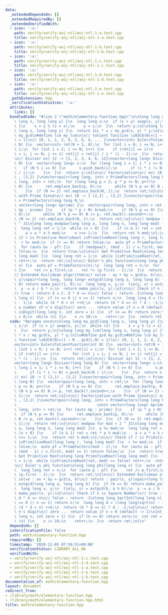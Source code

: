 ```yaml
---
data:
  _extendedDependsOn: []
  _extendedRequiredBy: []
  _extendedVerifiedWith:
  - icon: ':x:'
    path: verify/verify-aoj-ntl/aoj-ntl-1-a.test.cpp
    title: verify/verify-aoj-ntl/aoj-ntl-1-a.test.cpp
  - icon: ':x:'
    path: verify/verify-aoj-ntl/aoj-ntl-1-b.test.cpp
    title: verify/verify-aoj-ntl/aoj-ntl-1-b.test.cpp
  - icon: ':x:'
    path: verify/verify-aoj-ntl/aoj-ntl-1-c.test.cpp
    title: verify/verify-aoj-ntl/aoj-ntl-1-c.test.cpp
  - icon: ':x:'
    path: verify/verify-aoj-ntl/aoj-ntl-1-d.test.cpp
    title: verify/verify-aoj-ntl/aoj-ntl-1-d.test.cpp
  - icon: ':x:'
    path: verify/verify-aoj-ntl/aoj-ntl-1-e.test.cpp
    title: verify/verify-aoj-ntl/aoj-ntl-1-e.test.cpp
  _pathExtension: hpp
  _verificationStatusIcon: ':x:'
  attributes:
    links: []
  bundledCode: "#line 2 \"math/elementary-function.hpp\"\n\nlong long my_gcd(long\
    \ long x, long long y) {\n  long long z;\n  if (x > y) swap(x, y);\n  while (x)\
    \ {\n    x = y % (z = x);\n    y = z;\n  }\n  return y;\n}\nlong long my_lcm(long\
    \ long x, long long y) {\n  return 1LL * x / my_gcd(x, y) * y;\n}\n#define gcd\
    \ my_gcd\n#define lcm my_lcm\n\n// totient function \u03C6(N)=(1 ~ N , gcd(i,N)\
    \ = 1)\n// {0, 1, 1, 2, 4, 2, 6, 4, ... }\nvector<int> EulersTotientFunction(int\
    \ N) {\n  vector<int> ret(N + 1, 0);\n  for (int i = 0; i <= N; i++) ret[i] =\
    \ i;\n  for (int i = 2; i <= N; i++) {\n    if (ret[i] == i)\n      for (int j\
    \ = i; j <= N; j += i) ret[j] = ret[j] / i * (i - 1);\n  }\n  return ret;\n}\n\
    \n// Divisor ex) 12 -> {1, 2, 3, 4, 6, 12}\nvector<long long> Divisor(long long\
    \ N) {\n  vector<long long> v;\n  for (long long i = 1; i * i <= N; i++) {\n \
    \   if (N % i == 0) {\n      v.push_back(i);\n      if (i * i != N) v.push_back(N\
    \ / i);\n    }\n  }\n  return v;\n}\n\n// Factorization\n// ex) 18 -> { (2,1)\
    \ , (3,2) }\nvector<pair<long long, int> > PrimeFactors(long long N) {\n  vector<pair<long\
    \ long, int> > ret;\n  for (long long p = 2; p * p <= N; p++)\n    if (N % p ==\
    \ 0) {\n      ret.emplace_back(p, 0);\n      while (N % p == 0) N /= p, ret.back().second++;\n\
    \    }\n  if (N >= 2) ret.emplace_back(N, 1);\n  return ret;\n}\n\n// Factorization\
    \ with Prime Sieve\n// ex) 18 -> { (2,1) , (3,2) }\nvector<pair<long long, int>\
    \ > PrimeFactors(long long N,\n                                           const\
    \ vector<long long> &prime) {\n  vector<pair<long long, int> > ret;\n  for (auto\
    \ &p : prime) {\n    if (p * p > N) break;\n    if (N % p == 0) {\n      ret.emplace_back(p,\
    \ 0);\n      while (N % p == 0) N /= p, ret.back().second++;\n    }\n  }\n  if\
    \ (N >= 2) ret.emplace_back(N, 1);\n  return ret;\n}\n\n// modpow for mod < 2\
    \ ^ 31\nlong long modpow(long long a, long long n, long long mod) {\n  a %= mod;\n\
    \  long long ret = 1;\n  while (n > 0) {\n    if (n & 1) ret = ret * a % mod;\n\
    \    a = a * a % mod;\n    n >>= 1;\n  }\n  return ret % mod;\n};\n\n// Check\
    \ if r is Primitive Root\nbool isPrimitiveRoot(long long r, long long mod) {\n\
    \  r %= mod;\n  if (r == 0) return false;\n  auto pf = PrimeFactors(mod - 1);\n\
    \  for (auto &x : pf) {\n    if (modpow(r, (mod - 1) / x.first, mod) == 1) return\
    \ false;\n  }\n  return true;\n}\n\n// Get Primitive Root\nlong long PrimitiveRoot(long\
    \ long mod) {\n  long long ret = 1;\n  while (isPrimitiveRoot(ret, mod) == false)\
    \ ret++;\n  return ret;\n}\n\n// Euler's phi function\nlong long phi(long long\
    \ n) {\n  auto pf = PrimeFactors(n);\n  long long ret = n;\n  for (auto p : pf)\
    \ {\n    ret /= p.first;\n    ret *= (p.first - 1);\n  }\n  return ret;\n}\n\n\
    // Extended Euclidean algorithm\n// solve : ax + by = gcd(a, b)\n// return : pair(x,\
    \ y)\npair<long long, long long> extgcd(long long a, long long b) {\n  if (b ==\
    \ 0) return make_pair(1, 0);\n  long long x, y;\n  tie(y, x) = extgcd(b, a % b);\n\
    \  y -= a / b * x;\n  return make_pair(x, y);\n}\n\n// Check if n is Square Number\n\
    // true : return d s.t. d * d == n\n// false : return -1\nlong long SqrtInt(long\
    \ long n) {\n  if (n == 0 || n == 1) return n;\n  long long d = (long long)sqrt(n)\
    \ - 1;\n  while (d * d < n) ++d;\n  return (d * d == n) ? d : -1;\n}\n\n// return\
    \ a number of n's digit\n// zero ... return value if n = 0 (default -> 1)\nint\
    \ isDigit(long long n, int zero = 1) {\n  if (n == 0) return zero;\n  int ret\
    \ = 0;\n  while (n) {\n    n /= 10;\n    ret++;\n  }\n  return ret;\n}\n"
  code: "#pragma once\n\nlong long my_gcd(long long x, long long y) {\n  long long\
    \ z;\n  if (x > y) swap(x, y);\n  while (x) {\n    x = y % (z = x);\n    y = z;\n\
    \  }\n  return y;\n}\nlong long my_lcm(long long x, long long y) {\n  return 1LL\
    \ * x / my_gcd(x, y) * y;\n}\n#define gcd my_gcd\n#define lcm my_lcm\n\n// totient\
    \ function \u03C6(N)=(1 ~ N , gcd(i,N) = 1)\n// {0, 1, 1, 2, 4, 2, 6, 4, ... }\n\
    vector<int> EulersTotientFunction(int N) {\n  vector<int> ret(N + 1, 0);\n  for\
    \ (int i = 0; i <= N; i++) ret[i] = i;\n  for (int i = 2; i <= N; i++) {\n   \
    \ if (ret[i] == i)\n      for (int j = i; j <= N; j += i) ret[j] = ret[j] / i\
    \ * (i - 1);\n  }\n  return ret;\n}\n\n// Divisor ex) 12 -> {1, 2, 3, 4, 6, 12}\n\
    vector<long long> Divisor(long long N) {\n  vector<long long> v;\n  for (long\
    \ long i = 1; i * i <= N; i++) {\n    if (N % i == 0) {\n      v.push_back(i);\n\
    \      if (i * i != N) v.push_back(N / i);\n    }\n  }\n  return v;\n}\n\n// Factorization\n\
    // ex) 18 -> { (2,1) , (3,2) }\nvector<pair<long long, int> > PrimeFactors(long\
    \ long N) {\n  vector<pair<long long, int> > ret;\n  for (long long p = 2; p *\
    \ p <= N; p++)\n    if (N % p == 0) {\n      ret.emplace_back(p, 0);\n      while\
    \ (N % p == 0) N /= p, ret.back().second++;\n    }\n  if (N >= 2) ret.emplace_back(N,\
    \ 1);\n  return ret;\n}\n\n// Factorization with Prime Sieve\n// ex) 18 -> { (2,1)\
    \ , (3,2) }\nvector<pair<long long, int> > PrimeFactors(long long N,\n       \
    \                                    const vector<long long> &prime) {\n  vector<pair<long\
    \ long, int> > ret;\n  for (auto &p : prime) {\n    if (p * p > N) break;\n  \
    \  if (N % p == 0) {\n      ret.emplace_back(p, 0);\n      while (N % p == 0)\
    \ N /= p, ret.back().second++;\n    }\n  }\n  if (N >= 2) ret.emplace_back(N,\
    \ 1);\n  return ret;\n}\n\n// modpow for mod < 2 ^ 31\nlong long modpow(long long\
    \ a, long long n, long long mod) {\n  a %= mod;\n  long long ret = 1;\n  while\
    \ (n > 0) {\n    if (n & 1) ret = ret * a % mod;\n    a = a * a % mod;\n    n\
    \ >>= 1;\n  }\n  return ret % mod;\n};\n\n// Check if r is Primitive Root\nbool\
    \ isPrimitiveRoot(long long r, long long mod) {\n  r %= mod;\n  if (r == 0) return\
    \ false;\n  auto pf = PrimeFactors(mod - 1);\n  for (auto &x : pf) {\n    if (modpow(r,\
    \ (mod - 1) / x.first, mod) == 1) return false;\n  }\n  return true;\n}\n\n//\
    \ Get Primitive Root\nlong long PrimitiveRoot(long long mod) {\n  long long ret\
    \ = 1;\n  while (isPrimitiveRoot(ret, mod) == false) ret++;\n  return ret;\n}\n\
    \n// Euler's phi function\nlong long phi(long long n) {\n  auto pf = PrimeFactors(n);\n\
    \  long long ret = n;\n  for (auto p : pf) {\n    ret /= p.first;\n    ret *=\
    \ (p.first - 1);\n  }\n  return ret;\n}\n\n// Extended Euclidean algorithm\n//\
    \ solve : ax + by = gcd(a, b)\n// return : pair(x, y)\npair<long long, long long>\
    \ extgcd(long long a, long long b) {\n  if (b == 0) return make_pair(1, 0);\n\
    \  long long x, y;\n  tie(y, x) = extgcd(b, a % b);\n  y -= a / b * x;\n  return\
    \ make_pair(x, y);\n}\n\n// Check if n is Square Number\n// true : return d s.t.\
    \ d * d == n\n// false : return -1\nlong long SqrtInt(long long n) {\n  if (n\
    \ == 0 || n == 1) return n;\n  long long d = (long long)sqrt(n) - 1;\n  while\
    \ (d * d < n) ++d;\n  return (d * d == n) ? d : -1;\n}\n\n// return a number of\
    \ n's digit\n// zero ... return value if n = 0 (default -> 1)\nint isDigit(long\
    \ long n, int zero = 1) {\n  if (n == 0) return zero;\n  int ret = 0;\n  while\
    \ (n) {\n    n /= 10;\n    ret++;\n  }\n  return ret;\n}\n"
  dependsOn: []
  isVerificationFile: false
  path: math/elementary-function.hpp
  requiredBy: []
  timestamp: '2020-12-05 07:59:51+09:00'
  verificationStatus: LIBRARY_ALL_WA
  verifiedWith:
  - verify/verify-aoj-ntl/aoj-ntl-1-c.test.cpp
  - verify/verify-aoj-ntl/aoj-ntl-1-d.test.cpp
  - verify/verify-aoj-ntl/aoj-ntl-1-a.test.cpp
  - verify/verify-aoj-ntl/aoj-ntl-1-e.test.cpp
  - verify/verify-aoj-ntl/aoj-ntl-1-b.test.cpp
documentation_of: math/elementary-function.hpp
layout: document
redirect_from:
- /library/math/elementary-function.hpp
- /library/math/elementary-function.hpp.html
title: math/elementary-function.hpp
---
```

